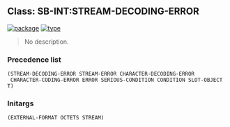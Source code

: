 ## Class: SB-INT:STREAM-DECODING-ERROR
[![package](https://img.shields.io/badge/Package-SB--INT-5f9ea0.svg?style=social&colorA=999999)](../) [![type](https://img.shields.io/badge/Type-Class-5f9ea0.svg?style=social&colorA=999999)](../#class) 

> No description.

### Precedence list
```
(STREAM-DECODING-ERROR STREAM-ERROR CHARACTER-DECODING-ERROR
 CHARACTER-CODING-ERROR ERROR SERIOUS-CONDITION CONDITION SLOT-OBJECT T)
```
### Initargs
```
(EXTERNAL-FORMAT OCTETS STREAM)
```
